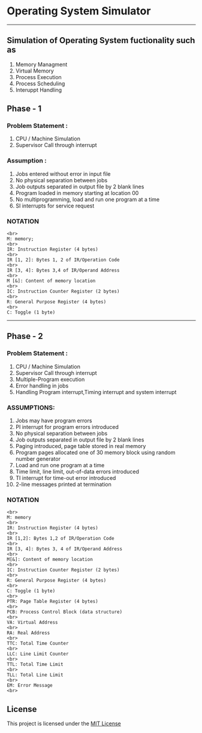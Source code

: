 # Operating System Simulator
<hr>

## Simulation of Operating System fuctionality such as 

1. Memory Managment
2. Virtual Memory
3. Process Execution
4. Process Scheduling
5. Interuppt Handling

## Phase - 1

### Problem Statement : 
1. CPU / Machine Simulation
2. Supervisor Call through interrupt

### Assumption :
1. Jobs entered without error in input file
2. No physical separation between jobs
3. Job outputs separated in output file by 2 blank lines
4. Program loaded in memory starting at location 00
5. No multiprogramming, load and run one program at a time
6. SI interrupts for service request

### NOTATION
    <br>
    M: memory; 
    <br>
    IR: Instruction Register (4 bytes)
    <br>
    IR [1, 2]: Bytes 1, 2 of IR/Operation Code
    <br>
    IR [3, 4]: Bytes 3,4 of IR/Operand Address
    <br>
    M [&]: Content of memory location
    <br>
    IC: Instruction Counter Register (2 bytes)
    <br>
    R: General Purpose Register (4 bytes)
    <br>
    C: Toggle (1 byte)

<hr>

## Phase - 2

### Problem Statement : 
1. CPU / Machine Simulation
2. Supervisor Call through interrupt
3. Multiple-Program execution
4. Error handling in jobs
5. Handling Program interrupt,Timing interrupt and system interrupt

### ASSUMPTIONS:
1. Jobs may have program errors
2. PI interrupt for program errors introduced
3. No physical separation between jobs
4. Job outputs separated in output file by 2 blank lines
5. Paging introduced, page table stored in real memory
6. Program pages allocated one of 30 memory block using random number generator
7. Load and run one program at a time
8. Time limit, line limit, out-of-data errors introduced
9. TI interrupt for time-out error introduced
10. 2-line messages printed at termination


### NOTATION
    <br>
    M: memory
    <br>
    IR: Instruction Register (4 bytes)
    <br>
    IR [1,2]: Bytes 1,2 of IR/Operation Code
    <br>
    IR [3, 4]: Bytes 3, 4 of IR/Operand Address
    <br>
    M[&]: Content of memory location 
    <br>
    IC: Instruction Counter Register (2 bytes)
    <br>
    R: General Purpose Register (4 bytes)
    <br>
    C: Toggle (1 byte)
    <br>
    PTR: Page Table Register (4 bytes)
    <br>
    PCB: Process Control Block (data structure)
    <br>
    VA: Virtual Address
    <br>
    RA: Real Address
    <br>
    TTC: Total Time Counter
    <br>
    LLC: Line Limit Counter
    <br>
    TTL: Total Time Limit
    <br>
    TLL: Total Line Limit
    <br>
    EM: Error Message
    <br>

## License
This project is licensed under the [MIT License](https://github.com/ovuiproduction/Operating-System-Simulator/blob/main/LICENSE)

